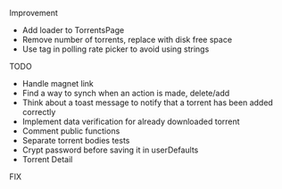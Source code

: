 Improvement

-	Add loader to TorrentsPage
-	Remove number of torrents, replace with disk free space
-	Use tag in polling rate picker to avoid using strings

TODO

-	Handle magnet link
-	Find a way to synch when an action is made, delete/add
-	Think about a toast message to notify that a torrent has been added correctly
-	Implement data verification for already downloaded torrent
-	Comment public functions
-	Separate torrent bodies tests
-	Crypt password before saving it in userDefaults
-	Torrent Detail

FIX
